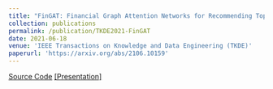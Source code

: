 ```yaml
---
title: "FinGAT: Financial Graph Attention Networks for Recommending Top-K Profitable Stocks"
collection: publications
permalink: /publication/TKDE2021-FinGAT
date: 2021-06-18
venue: 'IEEE Transactions on Knowledge and Data Engineering (TKDE)'
paperurl: 'https://arxiv.org/abs/2106.10159'
---
```

[Source Code](https://github.com/Roytsai27/Financial-GraphAttention) [[Presentation]](https://www.youtube.com/watch?v=ft1jfT74VGo&t=6s)
